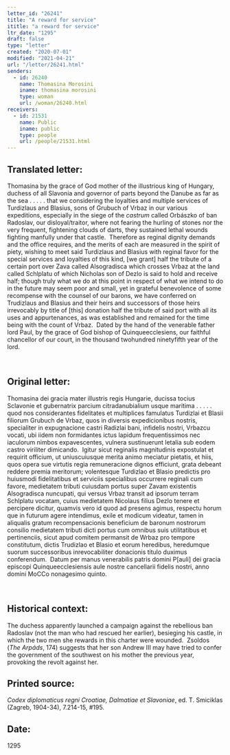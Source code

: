 ```yaml
---
letter_id: "26241"
title: "A reward for service"
ititle: "a reward for service"
ltr_date: "1295"
draft: false
type: "letter"
created: "2020-07-01"
modified: "2021-04-21"
url: "/letter/26241.html"
senders:
  - id: 26240
    name: Thomasina Morosini
    iname: thomasina morosini
    type: woman
    url: /woman/26240.html
receivers:
  - id: 21531
    name: Public
    iname: public
    type: people
    url: /people/21531.html
---
```

<h2> Translated letter:</h2><p>Thomasina by the grace of God mother of the illustrious king of Hungary, duchess of all Slavonia and governor of parts beyond the Danube as far as the sea . . . . . that we considering the loyalties and multiple services of Turdizlaus and Blasius, sons of Grubuch of Vrbaz in our various expeditions, especially in the siege of the<em> castrum</em> called Orbászko of ban Radoslav, our disloyal/traitor, where not fearing the hurling of stones nor the very frequent, fightening clouds of darts, they sustained lethal wounds fighting manfully under that castle.&nbsp; Therefore as reginal dignity demands and the office requires, and the merits of each are measured in the spirit of piety, wishing to meet said Turdizlaus and Blasius with reginal favor for the special services and loyalties of this kind, [we grant] half the tribute of a certain port over Zava called Alsogradisca which crosses Vrbaz at the land called Schlplatu of which Nicholas son of Dezlo is said to hold and receive half; though truly what we do at this point in respect of what we intend to do in the future may seem poor and small, yet in grateful benevolence of some recompense with the counsel of our barons, we have conferred on Trudizlaus and Blasius and their heirs and successors of those heirs irrevocably by title of [this] donation half the tribute of said port with all its uses and appurtenances, as was established and remained for the time being with the count of Vrbaz. &nbsp;Dated by the hand of the venerable father lord Paul, by the grace of God bishop of Quinqueecclesiens, our faithful chancellor of our court, in the thousand twohundred ninetyfifth year of the lord.</p><p>&nbsp;</p><h2 class="mt-4"> Original letter:</h2><p>Thomasina dei gracia mater illustris regis Hungarie, ducissa tocius Sclavonie et gubernatrix parcium citradanubialium usque maritima . . . . . quod nos considerantes fidelitates et multiplices famulatus Turdizlai et Blasii filiorum Grubuch de Vrbaz, quos in diversis expedicionibus nostris, specialiter in expugnacione castri Radizlai bani, infidelis nostri, Vrbazcu vocati, ubi iidem non formidantes ictus lapidum frequentissimos nec iaculorum nimbos expavescentes, vulnera sustinuerunt letalia sub eodem castro viriliter dimicando.&nbsp; Igitur sicut reginalis magnitudinis expostulat et requirit officium, ut uniuscuiusque merita animo meciatur pietatis, et hiis, quos opera sue virtutis regia remuneracione dignos efficiunt, grata debeant reddere premia meritorum; volentesque Turdizlao et Blasio predictis pro huiusmodi fidelitatibus et serviciis specialibus occurrere reginali cum favore, medietatem tributi cuiusdam portus super Zavam existentis Alsogradisca nuncupati, qui versus Vrbaz transit ad ipsorum terram Schlplatu vocatam, cuius medietatem Nicolaus filius Dezlo tenere et percipere dicitur, quamvis vero id quod ad presens agimus, respectu horum que in futurum agere intendimus, exile et modicum videatur, tamen in aliqualis gratum recompensacionis beneficium de baronum nostrorum consilio medietatem tributi dicti portus cum omnibus suis utilitatibus et pertinenciis, sicut apud comitem permansit de Wrbaz pro tempore constitutum, dictis Trudizlao et Blasio et eorum heredibus, heredumque suorum successoribus inrevocabiliter donacionis titulo duximus conferendum.&nbsp; Datum per manus venerabilis patris domini P[auli] dei gracia episcopi Quinqueecclesiensis aule nostre cancellarii fidelis nostri, anno domini MoCCo nonagesimo quinto.</p><p>&nbsp;</p><h2 class="mt-4"> Historical context:</h2><p>The duchess apparently launched a campaign against the rebellious ban Radoslav (not the man who had rescued her earlier), besieging his castle, in which the two men she rewards in this charter were wounded.&nbsp; Zsoldos (<i>The Arpáds</i>, 174) suggests that her son Andrew III may have tried to confer the government of the southwest on his mother the previous year, provoking the revolt against her.</p><h2 class="mt-4"> Printed source:</h2><p><i>Codex diplomaticus regni Croatiae, Dalmatiae et Slavoniae</i>, ed. T. Smiciklas (Zagreb, 1904-34), 7.214-15,&nbsp;#195.</p><h2 class="mt-4"> Date:</h2>1295